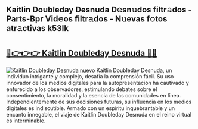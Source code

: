 ## Kaitlin Doubleday Desnuda D𝚎sn𝚞dos filtr𝚊dos - Parts-Bpr Vid𝚎os filtr𝚊dos - N𝚞evas f𝚘tos atr𝚊ctivas k53Ik

# <h2><a href="http://mb4wy13.tromn.icu/?c=Kaitlin+Doubleday+Desnuda">🔗👉👉👉 Kaitlin Doubleday Desnuda 🔗🔗</a></h2>

[![Kaitlin Doubleday Desnuda nuevo](https://i.imgur.com/pEAQMta.gif)](http://mb4wy13.tromn.icu/?c=Kaitlin+Doubleday+Desnuda)
Kaitlin Doubleday Desnuda, un individuo intrigante y complejo, desafía la comprensión fácil. Su uso innovador de los medios digitales para la autopresentación ha cautivado y enfurecido a los observadores, estimulando debates sobre el consentimiento, la moralidad y la esencia de las comunidades en línea. Independientemente de sus decisiones futuras, su influencia en los medios digitales es indiscutible. Armado con un espíritu inquebrantable y un encanto innegable, el viaje de Kaitlin Doubleday Desnuda en el reino virtual es interminable.
